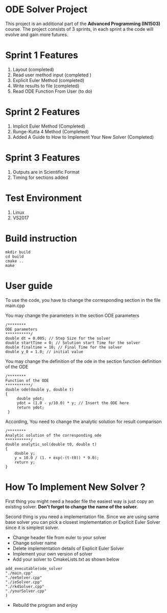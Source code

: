 # ODE Solver Project 


This project is an additional part of the **Advanced Programming (IN1503)** course. The project consists of 3 sprints, in each sprint a the code will evolve and gain more futures.


# Sprint 1 Features
1. Layout (completed)
2. Read user method input (completed )
3. Explicit Euler Method (completed)
4. Write results to file (completed) 
5. Read ODE Function From User (to do)

# Sprint 2 Features
1. Implicit Euler Method (Completed)
2. Runge-Kutta 4 Method (Completed)
3. Added A Guide to How to Implement Your New Solver (Completed) 

# Sprint 3 Features

1. Outputs are in Scientific Format
2. Timing for sections added

# Test Environment
1. Linux
2. VS2017

# Build instruction
```
mkdir build
cd build
cmake ..
make
```

# User guide
To use the code, you have to change the corresponding section in the file main.cpp

You may change the parameters in the section ODE parameters
```
/********
ODE parameters
***********/
double dt = 0.005; // Step Size for the solver
double startTime = 0; // Solution start Time for the solver
double finaltime = 10; // Final Time for the solver
double y_0 = 1.0; // initial value
```

You may change the definition of the ode in the section function definition of the ODE
```
/********
Function of the ODE 
***********/
double ode(double y, double t)
{
     double ydot;
	 ydot = (1.0 - y/10.0) * y; // Insert the ODE here
     return ydot;
 }    
```

According, You need to change the analytic solution for result comparison
```
/********
Analytic solution of the corresponding ode
***********/
double analytic_sol(double t0, double t)
{
	double y;
	y = 10.0 / (1. + exp(-(t-t0)) * 9.0);
	return y;
}
```


# How To Implement New Solver ?

First thing you might need a header file the easiest way is just copy an existing solver.
**Don't forget to change the name of the solver.**

Second thing is you need a implementation file. Since we are using same base solver you can pick a closest implementation or Explicit Euler Solver since it is simplest solver. 

- Change header file from euler to your solver
- Change solver name 
- Delete implementation details of Explicit Euler Solver
- Implement your own version of solver
- Add your solver to CmakeLists.txt as shown below

```
add_executable(ode_solver			
"./main.cpp"
"./eeSolver.cpp"
"./ieSolver.cpp"
"./rk4Solver.cpp"
"./yourSolver.cpp"
)
```

- Rebuild the program and enjoy

